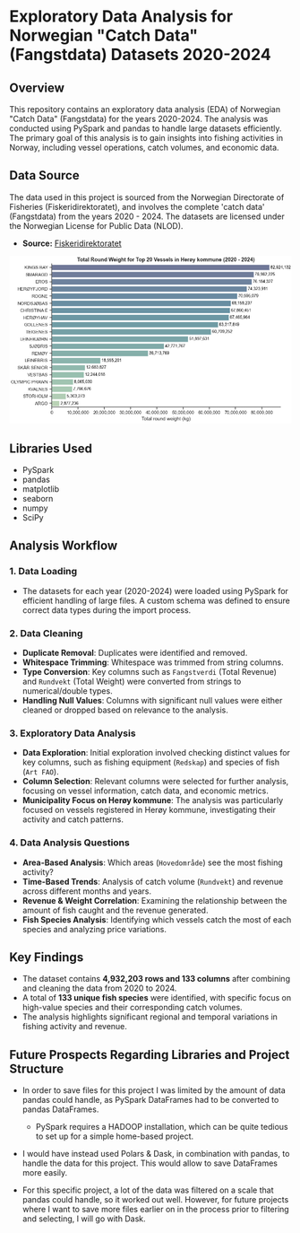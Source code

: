 # **Exploratory Data Analysis for Norwegian "Catch Data" (Fangstdata) Datasets 2020-2024**

## Overview

This repository contains an exploratory data analysis (EDA) of Norwegian "Catch Data" (Fangstdata) for the years 2020-2024. The analysis was conducted using PySpark and pandas to handle large datasets efficiently. The primary goal of this analysis is to gain insights into fishing activities in Norway, including vessel operations, catch volumes, and economic data.

## Data Source

The data used in this project is sourced from the Norwegian Directorate of Fisheries (Fiskeridirektoratet), and involves the complete 'catch data' (Fangstdata) from the years 2020 - 2024. The datasets are licensed under the Norwegian License for Public Data (NLOD).

- **Source:** [Fiskeridirektoratet](https://www.fiskeridir.no/Tall-og-analyse/AApne-data/Fangstdata-seddel-koblet-med-fartoeydata)



![Total round weight](https://github.com/SarTorvFroeystad/norwegian-catch-data-analysis/blob/main/total%20round%20weight%20top%2020%20vessels.png)

## Libraries Used

- PySpark
- pandas
- matplotlib
- seaborn
- numpy
- SciPy



## Analysis Workflow

### 1. **Data Loading**
   - The datasets for each year (2020-2024) were loaded using PySpark for efficient handling of large files. A custom schema was defined to ensure correct data types during the import process.

### 2. **Data Cleaning**
   - **Duplicate Removal**: Duplicates were identified and removed.
   - **Whitespace Trimming**: Whitespace was trimmed from string columns.
   - **Type Conversion**: Key columns such as `Fangstverdi` (Total Revenue) and `Rundvekt` (Total Weight) were converted from strings to numerical/double types.
   - **Handling Null Values**: Columns with significant null values were either cleaned or dropped based on relevance to the analysis.

### 3. **Exploratory Data Analysis**
   - **Data Exploration**: Initial exploration involved checking distinct values for key columns, such as fishing equipment (`Redskap`) and species of fish (`Art FAO`).
   - **Column Selection**: Relevant columns were selected for further analysis, focusing on vessel information, catch data, and economic metrics.
   - **Municipality Focus on Herøy kommune**: The analysis was particularly focused on vessels registered in Herøy kommune, investigating their activity and catch patterns.

### 4. **Data Analysis Questions**
   - **Area-Based Analysis**: Which areas (`Hovedområde`) see the most fishing activity?
   - **Time-Based Trends**: Analysis of catch volume (`Rundvekt`) and revenue across different months and years.
   - **Revenue & Weight Correlation**: Examining the relationship between the amount of fish caught and the revenue generated.
   - **Fish Species Analysis**: Identifying which vessels catch the most of each species and analyzing price variations.



## Key Findings

- The dataset contains **4,932,203 rows and 133 columns** after combining and cleaning the data from 2020 to 2024.
- A total of **133 unique fish species** were identified, with specific focus on high-value species and their corresponding catch volumes.
- The analysis highlights significant regional and temporal variations in fishing activity and revenue.



## Future Prospects Regarding Libraries and Project Structure
- In order to save files for this project I was limited by the amount of data pandas could handle, as PySpark DataFrames had to be converted to pandas DataFrames. 
   
   - PySpark requires a HADOOP installation, which can be quite tedious to set up for a simple home-based project.

- I would have instead used Polars & Dask, in combination with pandas, to handle the data for this project. This would allow to save DataFrames more easily.
- For this specific project, a lot of the data was filtered on a scale that pandas could handle, so it worked out well. However, for future projects where I want to save more files earlier on in the process prior to filtering and selecting, I will go with Dask.
